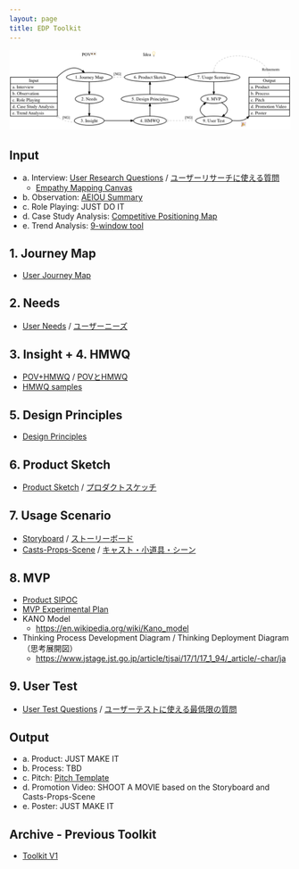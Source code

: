 ```yaml
---
layout: page
title: EDP Toolkit
---
```


![EDP Toolkit](edp-toolkit.png)

## Input

- a. Interview: [User Research Questions](user-research-questions.pdf) / [ユーザーリサーチに使える質問](user-research-questions_ja.pdf)
  - [Empathy Mapping Canvas](https://gamestorming.com/wp-content/uploads/2017/07/Empathy-Map-Canvas-006.pdf)
- b. Observation: [AEIOU Summary](aeiou.pdf)
- c. Role Playing: JUST DO IT
- d. Case Study Analysis: [Competitive Positioning Map](competitive-positioning-map.pdf)
- e. Trend Analysis: [9-window tool](9-window-tool.pdf)

## 1. Journey Map

- [User Journey Map](user-journey-map.pdf)

## 2. Needs

- [User Needs](user-needs.pdf) / [ユーザーニーズ](user-needs_ja.pdf)

## 3. Insight + 4. HMWQ

- [POV+HMWQ](pov-hmwq.pdf) / [POVとHMWQ](pov-hmwq_ja.pdf)
- [HMWQ samples](hmwq_samples.pdf)

## 5. Design Principles

- [Design Principles](design-principles.pdf)

## 6. Product Sketch

- [Product Sketch](product-sketch.pdf) / [プロダクトスケッチ](product-sketch_ja.pdf)

## 7. Usage Scenario

- [Storyboard](storyboard.pdf) / [ストーリーボード](storyboard_ja.pdf)
- [Casts-Props-Scene](cps.pdf) / [キャスト・小道具・シーン](cps_ja.pdf)

## 8. MVP

- [Product SIPOC](sipoc.pdf)
- [MVP Experimental Plan](mvp-plan.pdf)
- KANO Model
  - <https://en.wikipedia.org/wiki/Kano_model>
- Thinking Process Development Diagram / Thinking Deployment Diagram （思考展開図）
  - <https://www.jstage.jst.go.jp/article/tjsai/17/1/17_1_94/_article/-char/ja>

## 9. User Test

- [User Test Questions](user-test-questions.pdf) / [ユーザーテストに使える最低限の質問](user-test-questions_ja.pdf)

## Output

- a. Product: JUST MAKE IT
- b. Process: TBD
- c. Pitch: [Pitch Template](/resources/pitch-template/)
- d. Promotion Video: SHOOT A MOVIE based on the Storyboard and Casts-Props-Scene
- e. Poster: JUST MAKE IT

## Archive - Previous Toolkit

- [Toolkit V1](/toolkit_v1/)
